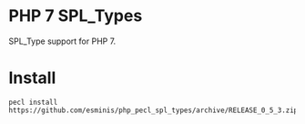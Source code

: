 # PHP 7 SPL_Types

SPL_Type support for PHP 7.

# Install

```
pecl install https://github.com/esminis/php_pecl_spl_types/archive/RELEASE_0_5_3.zip
```
